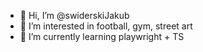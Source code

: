 - 👋 Hi, I’m @swiderskiJakub
- 👀 I’m interested in football, gym, street art
- 🌱 I’m currently learning playwright + TS

<!---
swiderskiJakub/swiderskiJakub is a ✨ special ✨ repository because its `README.md` (this file) appears on your GitHub profile.
You can click the Preview link to take a look at your changes.
--->
